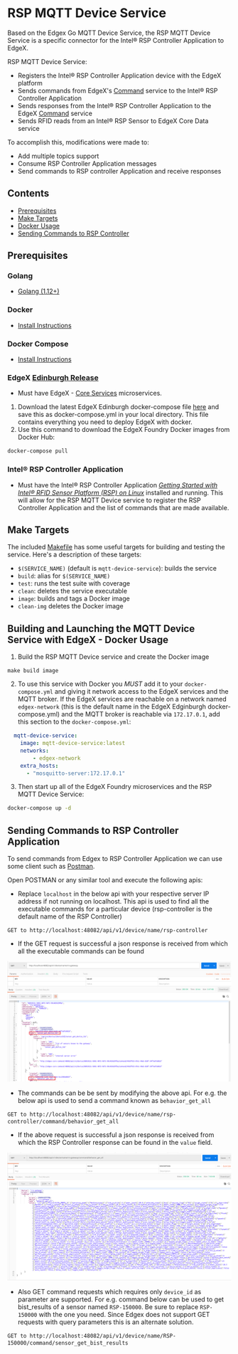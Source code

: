 
# RSP MQTT Device Service
Based on the Edgex Go MQTT Device Service, the RSP MQTT Device Service is a specific connector for the Intel® RSP Controller Application to EdgeX. 

RSP MQTT Device Service:
*   Registers the Intel® RSP Controller Application device with the EdgeX platform
*   Sends commands from EdgeX's [Command](https://docs.edgexfoundry.org/Ch-Command.html) service to the Intel® RSP Controller Application
*   Sends responses from the Intel® RSP Controller Application to the EdgeX [Command](https://docs.edgexfoundry.org/Ch-Command.html) service
*   Sends RFID reads from an Intel® RSP Sensor to EdgeX Core Data service

To accomplish this, modifications were made to:
*   Add multiple topics support
*   Consume RSP Controller Application messages 
*   Send commands to RSP controller Application and receive responses

## Contents
  * [Prerequisites](#prerequisites)
  * [Make Targets](#make-targets)
  * [Docker Usage](#docker-usage)
  * [Sending Commands to RSP Controller](#sending-commands-to-rsp-controller)
  
## Prerequisites

### Golang
*   [Golang (1.12+)](https://golang.org/doc/install)

### Docker
*   [Install Instructions](https://docs.docker.com/install/)

### Docker Compose
*   [Install Instructions](https://docs.docker.com/compose/install/)

### EdgeX [Edinburgh Release](https://www.edgexfoundry.org/release-1-0-edinburgh/)
*   Must have EdgeX - [Core Services](https://docs.edgexfoundry.org/Ch-CoreServices.html) microservices.
1.  Download the latest EdgeX Edinburgh docker-compose file [here](https://raw.githubusercontent.com/edgexfoundry/developer-scripts/master/releases/edinburgh/compose-files/docker-compose-edinburgh-1.0.1.yml) and save this as docker-compose.yml in your local directory. This file contains everything you need to deploy EdgeX with docker.
2.  Use this command to download the EdgeX Foundry Docker images from Docker Hub:
```bash
docker-compose pull
```

### Intel® RSP Controller Application
*   Must have the Intel® RSP Controller Application [*Getting Started with Intel® RFID Sensor Platform (RSP) on Linux*](https://software.intel.com/en-us/getting-started-with-intel-rfid-sensor-platform-on-linux) installed and running.  This will allow for the RSP MQTT Device service to register the RSP Controller Application and the list of commands that are made available.

## Make Targets
The included [Makefile](Makefile) has some useful targets for building and 
testing the service. Here's a description of these targets:

- `$(SERVICE_NAME)` (default is `mqtt-device-service`): builds the service 
- `build`: alias for `$(SERVICE_NAME)` 
- `test`: runs the test suite with coverage 
- `clean`: deletes the service executable
- `image`: builds and tags a Docker image
- `clean-img` deletes the Docker image

## Building and Launching the MQTT Device Service with EdgeX - Docker Usage
1.  Build the RSP MQTT Device service and create the Docker image
```
make build image 
```

2.  To use this service with Docker you *MUST* add it to your `docker-compose.yml` and giving it network access to the EdgeX services and the MQTT broker. If the
EdgeX services are reachable on a network named `edgex-network` (this is the default name in the EdgeX Edginburgh docker-compose.yml) and the MQTT 
broker is reachable via `172.17.0.1`, add this section to the `docker-compose.yml`:

```yaml
  mqtt-device-service:
    image: mqtt-device-service:latest
    networks:
        - edgex-network 
    extra_hosts:
      - "mosquitto-server:172.17.0.1"
```

3.  Then start up all of the EdgeX Foundry microservices and the RSP MQTT Device Service:
```bash
docker-compose up -d
```


## Sending Commands to RSP Controller Application
To send commands from Edgex to RSP Controller Application we can use some client such as [Postman](https://www.getpostman.com/).
 
Open POSTMAN or any similar tool and execute the following apis:

- Replace `localhost` in the below api with your respective server IP address if not running on localhost. This api is
used to find all the executable commands for a particular device (rsp-controller is the default name of the RSP Controller)
```
GET to http://localhost:48082/api/v1/device/name/rsp-controller
```
- If the GET request is successful a json response is received from which all the executable commands can be found

![GET device](docs/Command_list.png)

- The commands can be be sent by modifying the above api. For e.g. the below api is used to send a command known as
`behavior_get_all` 
```
GET to http://localhost:48082/api/v1/device/name/rsp-controller/command/behavior_get_all
```

- If the above request is successful a json response is received from which the RSP Controller response can be found in the
`value` field.

![GET command](docs/Response.png)

- Also GET command requests which requires only `device_id` as parameter are supported. For e.g. command below can be used 
to get bist_results of a sensor named `RSP-150000`. Be sure to replace `RSP-150000` with the one you need.
Since Edgex does not support GET requests with query parameters this is an alternate solution.
```
GET to http://localhost:48082/api/v1/device/name/RSP-150000/command/sensor_get_bist_results
```

  

